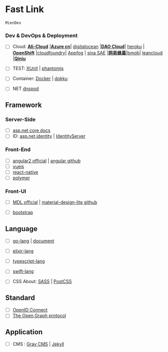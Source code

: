# Fast Link

`MienDev`

### Dev & DevOps & Deployment

- [ ] Cloud: [**Ali-Cloud**](https://cn.aliyun.com/) |[**Azure cn**](https://www.azure.cn/?v=a)| [digitalocean](https://www.digitalocean.com/) |[**DAO Cloud**](https://www.daocloud.io/)| [heroku](https://www.heroku.com/) | [**OpenShift**](https://www.openshift.com/) |[cloudfoundry](https://pivotal.io/platform)| [Appfog](https://www.ctl.io/appfog/#) | [sina SAE](https://sae.sina.com.cn)  |[**网易蜂巢**](http://c.163yun.com/)|[bmob](http://www.bmob.cn/)| [leancloud](http://leancloud.cn) |[**Qiniu**](http://www.qiniu.com/)
- [ ] TEST:  [XUnit](http://xunit.github.io/) | [phantomjs](http://phantomjs.org/)
- [ ] Container: [Docker](https://www.docker.com/) | [dokku](https://github.com/dokku/dokku)


- [ ] NET [dnspod](https://www.dnspod.cn)



## Framework

### Server-Side

- [ ] [asp.net core docs](https://docs.asp.net/en/latest/)
- [ ] ID: [asp.net identity](http://www.asp.net/identity) | [IdentityServer](https://github.com/IdentityServer)

### Front-End

- [ ] [angular2 official](https://angular.io/)  |  [angular github](https://github.com/angular/angular)
- [ ]  [vuejs](http://vuejs.org/)
- [ ] [react-native](http://facebook.github.io/react-native/)
- [ ] [polymer](https://github.com/Polymer/polymer)

### Front-UI

- [ ] [MDL official](https://getmdl.io/) | [material-design-lite github](https://github.com/google/material-design-lite)

- [ ] [bootstrap](http://getbootstrap.com/)


## Language

- [ ] [go-lang](https://golang.org/)  | [document](https://golang.org/doc/) 
- [ ] [elixir-lang](http://elixir-lang.org/)  
- [ ] [typescript-lang](http://www.typescriptlang.org/)


- [ ] [swift-lang](https://swift.org/)
- [ ] CSS About: [SASS](https://sass-lang.com/) | [PostCSS](https://github.com/postcss/postcss)

## Standard

- [ ] [OpenID Connect](http://http://openid.net/connect/)
- [ ] [The Open Graph protocol](http://ogp.me/)

## Application

- [ ] CMS : [Grav CMS](https://getgrav.org/) | [Jekyll](https://jekyllrb.com/)
